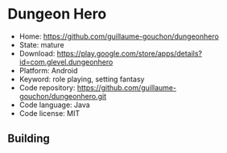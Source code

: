 # Dungeon Hero

- Home: https://github.com/guillaume-gouchon/dungeonhero
- State: mature
- Download: https://play.google.com/store/apps/details?id=com.glevel.dungeonhero
- Platform: Android
- Keyword: role playing, setting fantasy
- Code repository: https://github.com/guillaume-gouchon/dungeonhero.git
- Code language: Java
- Code license: MIT

## Building

